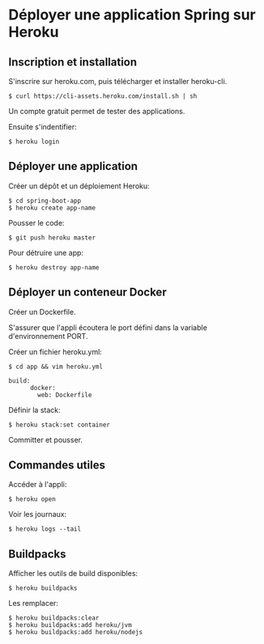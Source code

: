 # Déployer une application Spring sur Heroku

## Inscription et installation

S'inscrire sur heroku.com, puis télécharger et installer heroku-cli.

	$ curl https://cli-assets.heroku.com/install.sh | sh

Un compte gratuit permet de tester des applications.

Ensuite s'indentifier:

	$ heroku login


## Déployer une application

Créer un dépôt et un déploiement Heroku:

	$ cd spring-boot-app
	$ heroku create app-name

Pousser le code:

	$ git push heroku master

Pour détruire une app:

	$ heroku destroy app-name 


## Déployer un conteneur Docker

Créer un Dockerfile.

S'assurer que l'appli écoutera le port défini dans la variable d'environnement PORT.

Créer un fichier heroku.yml:

	$ cd app && vim heroku.yml

	build:
          docker:
            web: Dockerfile


Définir la stack:

	$ heroku stack:set container 

Committer et pousser.


## Commandes utiles

Accéder à l'appli:

	$ heroku open

Voir les journaux:

	$ heroku logs --tail


## Buildpacks

Afficher les outils de build disponibles:

	$ heroku buildpacks

Les remplacer:

	$ heroku buildpacks:clear                                                             
	$ heroku buildpacks:add heroku/jvm 
	$ heroku buildpacks:add heroku/nodejs 
